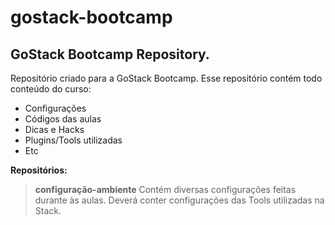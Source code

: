 # gostack-bootcamp
## GoStack Bootcamp Repository.

Repositório criado para a GoStack Bootcamp.
Esse repositório contém todo conteúdo do curso: 

- Configurações
- Códigos das aulas
- Dicas e Hacks
- Plugins/Tools utilizadas
- Etc

**Repositórios:**

>**configuração-ambiente**
>Contém diversas configurações feitas durante às aulas.
>Deverá conter configurações das Tools utilizadas na Stack.




